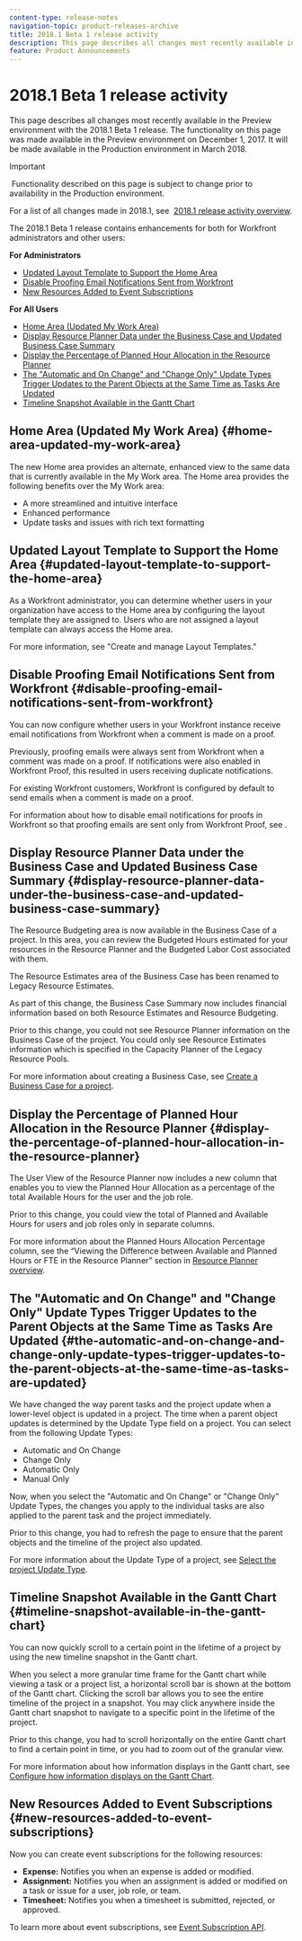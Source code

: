 ```yaml
---
content-type: release-notes
navigation-topic: product-releases-archive
title: 2018.1 Beta 1 release activity
description: This page describes all changes most recently available in the Preview environment with the 2018.1 Beta 1 release. The functionality on this page was made available in the Preview environment on December 1, 2017. It will be made available in the Production environment in March 2018.
feature: Product Announcements
---
```


# 2018.1 Beta 1 release activity

This page describes all changes most recently available in the Preview environment with the 2018.1 Beta 1 release. The functionality on this page was made available in the Preview environment on December 1, 2017. It will be made available in&nbsp;the Production environment in March 2018.

>[!IMPORTANT]
>
>&nbsp;Functionality described on this page is subject to change prior to availability in the Production environment.

For a list of all changes made in 2018.1, see&nbsp; [2018.1 release activity overview](../../../../product-announcements/product-releases/quarterly-release-archive/2018.1-release-activity/2018.1-release-activity-overview.md).

The 2018.1 Beta 1 release contains enhancements for both for Workfront administrators and other users:

**For Administrators**

* [Updated Layout Template to Support the Home Area](#updated-layout-template-to-support-the-home-area) 
* [Disable Proofing Email Notifications Sent from Workfront](#disable-proofing-email-notifications-sent-from-workfront) 
* [New Resources Added to Event Subscriptions](#new-resources-added-to-event-subscriptions)

**For All Users**

* [Home Area (Updated My Work Area)](#home-area-updated-my-work-area) 
* [Display Resource Planner Data under the Business Case and Updated Business Case Summary](#display-resource-planner-data-under-the-business-case-and-updated-business-case-summary) 
* [Display the Percentage of Planned Hour Allocation in the Resource Planner](#display-the-percentage-of-planned-hour-allocation-in-the-resource-planner) 
* [The "Automatic and On Change" and "Change Only" Update Types Trigger Updates to the Parent Objects at the Same Time as Tasks Are Updated](#the-automatic-and-on-change-and-change-only-update-types-trigger-updates-to-the-parent-objects-at-the-same-time-as-tasks-are-updated) 
* [Timeline Snapshot Available in the Gantt Chart](#timeline-snapshot-available-in-the-gantt-chart)

## Home Area (Updated My Work Area) {#home-area-updated-my-work-area}

The new Home area provides an alternate, enhanced view to the same data that is currently available in the My Work area. The Home area provides the following benefits over the My Work area:

* A more streamlined and intuitive interface
* Enhanced performance
* Update tasks and issues with rich text formatting

## Updated Layout Template to Support the Home Area {#updated-layout-template-to-support-the-home-area}

As a Workfront administrator, you can determine whether users in your organization have access to the Home area by configuring the layout template they are assigned to. Users who are not assigned a layout template can always access the Home area.

For more information, see "Create and manage Layout Templates."

## Disable Proofing Email Notifications Sent from Workfront {#disable-proofing-email-notifications-sent-from-workfront}

You can now configure whether users in your Workfront instance receive email notifications from Workfront when a comment is made on a proof.

Previously, proofing emails were always sent from Workfront when a comment was made on a proof. If notifications were also enabled in Workfront Proof, this resulted in users receiving duplicate notifications.&nbsp;

For existing Workfront customers, Workfront is configured by default to send emails when a comment is made on a proof.

For information about how to disable email notifications for proofs in Workfront so that proofing emails are sent only from Workfront Proof, see&nbsp;.&nbsp;&nbsp;

## Display Resource Planner Data under the Business Case and Updated Business Case Summary {#display-resource-planner-data-under-the-business-case-and-updated-business-case-summary}

The Resource Budgeting area is now available in the Business Case of a project. In this area, you can review the Budgeted Hours estimated for your resources in the Resource Planner and the Budgeted Labor Cost associated with them.

The Resource Estimates area of the Business Case has been renamed to Legacy Resource Estimates.

As part of this change, the Business Case Summary now includes financial information based on both Resource Estimates and Resource Budgeting.

Prior to this change, you could not see Resource Planner information on the Business Case of the project. You could only see Resource Estimates information which is specified in the Capacity Planner of the Legacy Resource Pools.

For more information about creating a Business Case, see [Create a Business Case for a project](../../../../manage-work/projects/define-a-business-case/create-business-case.md).

## Display the Percentage of Planned Hour Allocation in the Resource Planner {#display-the-percentage-of-planned-hour-allocation-in-the-resource-planner}

The User View of the Resource Planner now includes a new column that enables you to view the Planned Hour Allocation as a percentage of the total Available Hours for the user and the job role.

Prior to this change, you could view the total of Planned and Available Hours for users and job roles only in separate columns.

For more information about the Planned Hours Allocation Percentage column, see the “Viewing the Difference between Available and Planned Hours or FTE in the Resource Planner” section in [Resource Planner overview](../../../../resource-mgmt/resource-planning/get-started-resource-planner.md).

## The "Automatic and On Change" and "Change Only" Update Types Trigger Updates to the Parent Objects at the Same Time as Tasks Are Updated {#the-automatic-and-on-change-and-change-only-update-types-trigger-updates-to-the-parent-objects-at-the-same-time-as-tasks-are-updated}

We have changed the way parent tasks and the project update when a lower-level object is updated in a project. The time when a parent object updates is determined by the Update Type field on a project. You can select from the following Update Types:

* Automatic and On Change
* Change Only
* Automatic Only
* Manual Only

Now, when you select the "Automatic and On Change" or "Change Only" Update Types, the changes you apply to the individual tasks are also applied to the parent task and the project immediately.

Prior to this change, you had to refresh the page to ensure that the parent objects and the timeline of the project also updated.

For more information about the Update Type of a project, see [Select the project Update Type](../../../../manage-work/projects/manage-projects/select-project-update-type.md).

## Timeline Snapshot Available in the Gantt Chart {#timeline-snapshot-available-in-the-gantt-chart}

You can now quickly scroll to a certain point in the lifetime of a project by using the new timeline snapshot in the Gantt chart.

When you select a more granular time frame for the Gantt chart while viewing a task or a project list, a horizontal scroll bar is shown at the bottom of the Gantt chart. Clicking the scroll bar allows you to see the entire timeline of the project in a snapshot. You may click anywhere inside the Gantt chart snapshot to navigate to a specific point in the lifetime of the project.

Prior to this change, you had to scroll horizontally on the entire Gantt chart to find a certain point in time, or you had to zoom out of the granular view.

For more information about how information displays in the Gantt chart, see [Configure how information displays on the Gantt Chart](../../../../manage-work/gantt-chart/use-the-gantt-chart/configure-info-on-gantt-chart.md).

## New Resources Added to Event Subscriptions {#new-resources-added-to-event-subscriptions}

Now you can create event subscriptions for the following resources:

* **Expense:** Notifies you when an expense is added or modified.
* **Assignment:** Notifies you when an assignment is added or modified on a task or issue for a user, job role, or team.
* **Timesheet:** Notifies you when a timesheet is submitted, rejected, or approved.

To learn more about event subscriptions, see [Event Subscription API](../../../../wf-api/general/event-subs-api.md).
